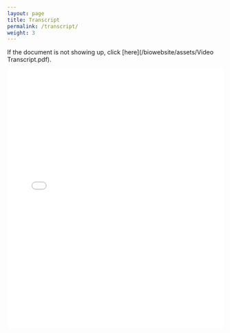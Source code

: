 ```yaml
---
layout: page
title: Transcript
permalink: /transcript/
weight: 3
---
```


If the document is not showing up, click [here](/biowebsite/assets/Video Transcript.pdf).

<embed src="/biowebsite/assets/Video Transcript.pdf" type="application/pdf" width="100%" height="600px" />